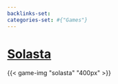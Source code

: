 ```yaml
---
backlinks-set: 
categories-set: #{"Games"}
---
```

# [Solasta](https://www.solasta-game.com/)

{{< game-img "solasta" "400px" >}}